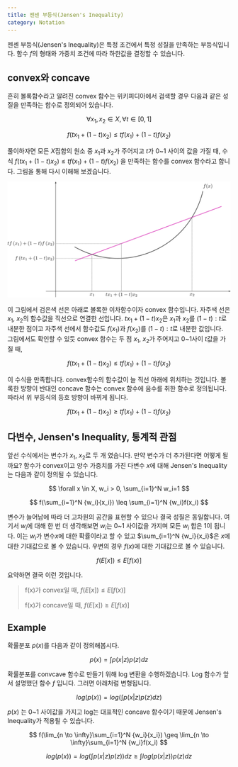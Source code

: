 ```yaml
---
title: 젠센 부등식(Jensen's Inequality)
category: Notation
---
```


젠센 부등식(Jensen's Inequality)은 특정 조건에서 특정 성질을 만족하는 부등식입니다.
함수 $f$의 형태와 가중치 조건에 따라 하한값을 결정할 수 있습니다.

## convex와 concave

흔히 볼록함수라고 알려진 convex 함수는 위키피디아에서 검색할 경우 다음과 같은 성질을 만족하는 함수로 정의되어 있습니다.

$$ \forall x_1, x_2 \in X, \forall t \in [0, 1] $$

$$ f(tx_1 + (1-t)x_2) \leq tf(x_1) + (1-t)f(x_2) $$

풀이하자면 모든 $X$집합의 원소 중 $x_1$과 $x_2$가 주어지고 $t$가 0~1 사이의 값을 가질 때, 수식 $f(tx_1 + (1-t)x_2) \leq tf(x_1) + (1-t)f(x_2)$ 을 만족하는 함수를 convex 함수라고 합니다.
그림을 통해 다시 이해해 보겠습니다.

![](/public/img/jensens_inequality_figure1.JPG "Figure1 of jensens_inequality_figure")

이 그림에서 검은색 선은 아래로 볼록한 이차함수이자 convex 함수입니다.
자주색 선은 ${x_1}$, ${x_2}$의 함수값을 직선으로 연결한 선입니다.
$t{x_1} + (1-t){x_2}$은 ${x_1}$과 ${x_2}$를 $(1-t):t$로 내분한 점이고 자주색 선에서 함수값도 $f(x_1)$과 $f(x_2)$를 $(1-t):t$로 내분한 값입니다.
그림에서도 확인할 수 있듯 convex 함수는 두 점 ${x_1}$, ${x_2}$가 주어지고 0~1사이 $t$값을 가질 때,

$$ f(tx_1 + (1-t)x_2) \leq tf(x_1) + (1-t)f(x_2) $$

이 수식을 만족합니다.
convex함수의 함수값이 늘 직선 아래에 위치하는 것입니다.
볼록한 방향이 반대인 concave 함수는 convex 함수에 음수를 취한 함수로 정의됩니다.
따라서 위 부등식의 등호 방향이 바뀌게 됩니다.

$$ f(tx_1 + (1-t)x_2) \geq tf(x_1) + (1-t)f(x_2)$$

## 다변수, Jensen's Inequality, 통계적 관점

앞선 수식에서는 변수가 $x_1$, $x_2$로 두 개 였습니다.
만약 변수가 더 추가된다면 어떻게 될까요?
함수가 convex이고 양수 가중치를 가진 다변수 $x$에 대해 Jensen's Inequality는 다음과 같이 정의될 수 있습니다.

$$ \forall x \in X, w_i > 0, \sum_{i=1}^N w_i=1 $$

$$ f(\sum_{i=1}^N {w_i}{x_i}) \leq \sum_{i=1}^N {w_i}f(x_i) $$

변수가 늘어남에 따라 더 고차원의 공간을 표현할 수 있으나 결국 성질은 동일합니다.
여기서 $w_i$에 대해 한 번 더 생각해보면 $w_i$는 0~1 사이값을 가지며 모든 $w_i$ 합은 1이 됩니다.
이는 $w_i$가 변수$x$에 대한 확률이라고 할 수 있고 $\sum_{i=1}^N {w_i}{x_i}$은 $x$에 대한 기대값으로 볼 수 있습니다.
우변의 경우 $f(x)$에 대한 기대값으로 볼 수 있습니다.

$$ f(E[x]) \leq E[f(x)] $$

요약하면 결국 이런 것입니다.

>
> f(x)가 convex일 때, $f(E[x]) \leq E[f(x)]$
>
> f(x)가 concave일 때, $f(E[x]) \geq E[f(x)]$
>

## Example

확률분포 $p(x)$를 다음과 같이 정의해봅시다.

$$ p(x) = \int\limits p(x|z)p(z)dz $$

확률분포를 convcave 함수로 만들기 위해 log 변환을 수행하겠습니다.
Log 함수가 앞서 설명했던 함수 $f$ 입니다.
그러면 아래처럼 변형됩니다.

$$ log(p(x)) = log(\int\limits p(x|z)p(z)dz) $$

$p(x)$ 는 0~1 사이값을 가지고 log는 대표적인 concave 함수이기 때문에 Jensen's Inequality가 적용될 수 있습니다.

$$ f(\lim_{n \to \infty}\sum_{i=1}^N {w_i}{x_i}) \geq \lim_{n \to \infty}\sum_{i=1}^N {w_i}f(x_i) $$

$$ log(p(x)) = log(\int\limits p(x|z)p(z))dz \geq \int\limits log(p(x|z))p(z)dz $$
